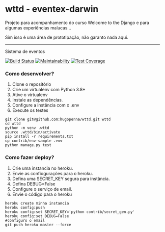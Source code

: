 # wttd - eventex-darwin

Projeto para acompanhamento do curso Welcome to the Django e para algumas experiências malucas...

Sim isso é uma área de prototipação, não garanto nada aqui.

---
Sistema de eventos

[![Build Status](https://travis-ci.org/hugopenna/wttd.svg?branch=master)](https://travis-ci.org/hugopenna/wttd)
[![Maintainability](https://api.codeclimate.com/v1/badges/605b0a6685b1d44d2cb1/maintainability)](https://codeclimate.com/github/hugopenna/wttd/maintainability)
[![Test Coverage](https://api.codeclimate.com/v1/badges/605b0a6685b1d44d2cb1/test_coverage)](https://codeclimate.com/github/hugopenna/wttd/test_coverage)

### Como desenvolver?

1. Clone o repositório
2. Crie um virtualenv com Python 3.8+
3. Ative o virtualenv
4. Instale as dependências.
5. Configure a instância com o .env
6. Execute os testes


```console
git clone git@github.com:hugopenna/wttd.git wttd
cd wttd
python -m venv .wttd
source .wttd/bin/activate
pip install -r requirements.txt
cp contrib/env-sample .env
python manage.py test
```

### Como fazer deploy?

1. Crie uma instancia no heroku.
2. Envie as confiogurações para o heroku.
3. Defina uma SECRET_KEY segura para instância.
4. Defina DEBUG=False
5. Configure o serviço de email.
6. Envie o código para o heroku

```console
heroku create minha instancia
heroku config:push
heroku config:set SECRET_KEY='python contrib/secret_gen.py'
heroku config:set DEBUG=False
#configuro o email
git push heroku master --force
```